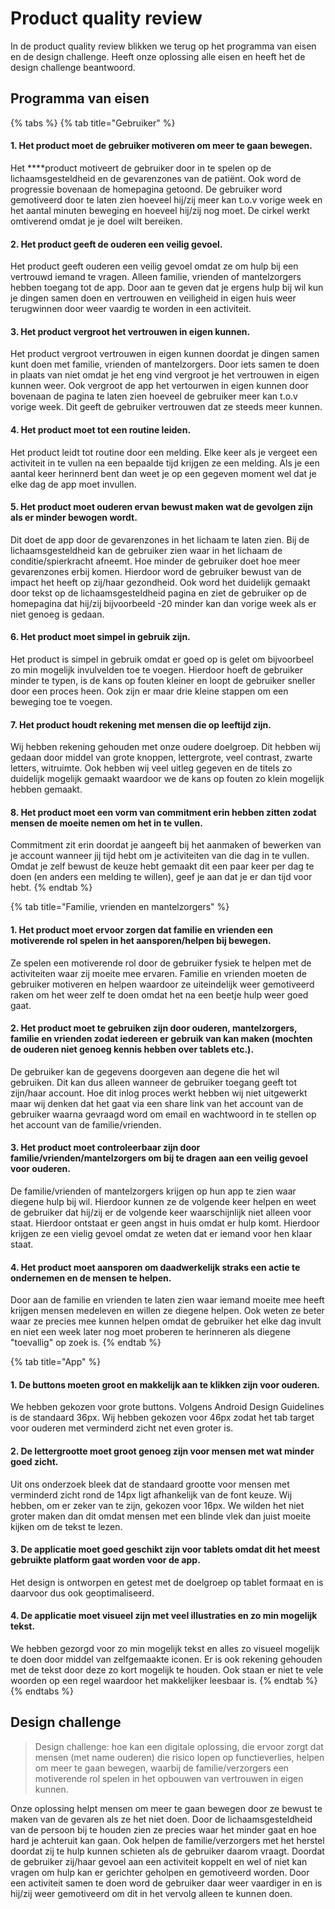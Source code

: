# Product quality review

In de product quality review blikken we terug op het programma van eisen en de design challenge. Heeft onze oplossing alle eisen en heeft het de design challenge beantwoord. 

## Programma van eisen

{% tabs %}
{% tab title="Gebruiker" %}
#### 1. Het product moet de gebruiker motiveren om meer te gaan bewegen. 

Het ****product motiveert de gebruiker door in te spelen op de lichaamsgesteldheid en de gevarenzones van de patiënt. Ook word de progressie bovenaan de homepagina getoond. De gebruiker word gemotiveerd door te laten zien hoeveel hij/zij meer kan t.o.v vorige week en het aantal minuten beweging en hoeveel hij/zij nog moet. De cirkel werkt omtiverend omdat je je doel wilt bereiken. 

#### 2. Het product geeft de ouderen een veilig gevoel.

Het product geeft ouderen een veilig gevoel omdat ze om hulp bij een vertrouwd iemand te vragen. Alleen familie, vrienden of mantelzorgers hebben toegang tot de app. Door aan te geven dat je ergens hulp bij wil kun je dingen samen doen en vertrouwen en veiligheid in eigen huis weer terugwinnen door weer vaardig te worden in een activiteit.  

#### 3. Het product vergroot het vertrouwen in eigen kunnen. 

Het product vergroot vertrouwen in eigen kunnen doordat je dingen samen kunt doen met familie, vrienden of mantelzorgers. Door iets samen te doen in plaats van niet omdat je het eng vind vergroot je het vertrouwen in eigen kunnen weer. Ook vergroot de app het vertourwen in eigen kunnen door bovenaan de pagina te laten zien hoeveel de gebruiker meer kan t.o.v vorige week. Dit geeft de gebruiker vertrouwen dat ze steeds meer kunnen. 

#### 4. Het product moet tot een routine leiden. 

Het product leidt tot routine door een melding. Elke keer als je vergeet een activiteit in te vullen na een bepaalde tijd krijgen ze een melding. Als je een aantal keer herinnerd bent dan weet je op een gegeven moment wel dat je elke dag de app moet invullen. 

#### 5. Het product moet ouderen ervan bewust maken wat de gevolgen zijn als er minder bewogen wordt. 

Dit doet de app door de gevarenzones in het lichaam te laten zien. Bij de lichaamsgesteldheid kan de gebruiker zien waar in het lichaam de conditie/spierkracht afneemt. Hoe minder de gebruiker doet hoe meer gevarenzones erbij komen. Hierdoor word de gebruiker bewust van de impact het heeft op zij/haar gezondheid. Ook word het duidelijk gemaakt door tekst op de lichaamsgesteldheid pagina en ziet de gebruiker op de homepagina dat hij/zij bijvoorbeeld -20 minder kan dan vorige week als er niet genoeg is gedaan. 

#### 6. Het product moet simpel in gebruik zijn.

Het product is simpel in gebruik omdat er goed op is gelet om bijvoorbeel zo min mogelijk invulvelden toe te voegen. Hierdoor hoeft de gebruiker minder te typen, is de kans op fouten kleiner en loopt de gebruiker sneller door een proces heen. Ook zijn er maar drie kleine stappen om een beweging toe te voegen. 

#### 7. Het product houdt rekening met mensen die op leeftijd zijn.

Wij hebben rekening gehouden met onze oudere doelgroep. Dit hebben wij gedaan door middel van grote knoppen, lettergrote, veel contrast, zwarte letters, witruimte. Ook hebben wij veel uitleg gegeven en de titels zo duidelijk mogelijk gemaakt waardoor we de kans op fouten zo klein mogelijk hebben gemaakt. 

#### 8. Het product moet een vorm van commitment erin hebben zitten zodat mensen de moeite nemen om het in te vullen.

Commitment zit erin doordat je aangeeft bij het aanmaken of bewerken van je account wanneer jij tijd hebt om je activiteiten van die dag in te vullen. Omdat je zelf bewust de keuze hebt gemaakt dit een paar keer per dag te doen \(en anders een melding te willen\), geef je aan dat je er dan tijd voor hebt. 
{% endtab %}

{% tab title="Familie, vrienden en mantelzorgers" %}
#### 1. Het product moet ervoor zorgen dat familie en vrienden een motiverende rol spelen in het aansporen/helpen bij bewegen. <a id="1-het-product-moet-ervoor-zorgen-dat-familie-en-vrienden-een-motiverende-rol-spelen-in-het-aansporen-helpen-bij-bewegen"></a>

Ze spelen een motiverende rol door de gebruiker fysiek te helpen met de activiteiten waar zij moeite mee ervaren. Familie en vrienden moeten de gebruiker motiveren en helpen waardoor ze uiteindelijk weer gemotiveerd raken om het weer zelf te doen omdat het na een beetje hulp weer goed gaat. 

#### 2. Het product moet te gebruiken zijn door ouderen, mantelzorgers, familie en vrienden zodat iedereen er gebruik van kan maken \(mochten de ouderen niet genoeg kennis hebben over tablets etc.\). <a id="2-het-product-moet-te-gebruiken-zijn-door-ouderen-mantelzorgers-familie-en-vrienden-zodat-iedereen-er-gebruik-van-kan-maken-mochten-de-ouderen-niet-genoeg-kennis-hebben-over-tablets-etc"></a>

De gebruiker kan de gegevens doorgeven aan degene die het wil gebruiken. Dit kan dus alleen wanneer de gebruiker toegang geeft tot zijn/haar account. Hoe dit inlog proces werkt hebben wij niet uitgewerkt maar wij denken dat het gaat via een share link van het account van de gebruiker waarna gevraagd word om email en wachtwoord in te stellen op het account van de familie/vrienden.

#### 3. Het product moet controleerbaar zijn door familie/vrienden/mantelzorgers om bij te dragen aan een veilig gevoel voor ouderen.  <a id="3-het-product-moet-controleerbaar-zijn-door-familie-vrienden-mantelzorgers-om-bij-te-dragen-aan-een-veilig-gevoel-voor-ouderen"></a>

De familie/vrienden of mantelzorgers krijgen op hun app te zien waar diegene hulp bij wil. Hierdoor kunnen ze de volgende keer helpen en weet de gebruiker dat hij/zij er de volgende keer waarschijnlijk niet alleen voor staat. Hierdoor ontstaat er geen angst in huis omdat er hulp komt. Hierdoor krijgen ze een vielig gevoel omdat ze weten dat er iemand voor hen klaar staat. 

#### 4. Het product moet aansporen om daadwerkelijk straks een actie te ondernemen en de mensen te helpen. <a id="4-het-product-moet-aansporen-om-daadwerkelijk-straks-een-actie-te-ondernemen-en-de-mensen-te-helpen"></a>

Door aan de familie en vrienden te laten zien waar iemand moeite mee heeft krijgen mensen medeleven en willen ze diegene helpen. Ook weten ze beter waar ze precies mee kunnen helpen omdat de gebruiker het elke dag invult en niet een week later nog moet proberen te herinneren als diegene "toevallig" op zoek is. 
{% endtab %}

{% tab title="App" %}
#### 1. De buttons moeten groot en makkelijk aan te klikken zijn voor ouderen. <a id="1-de-buttons-moeten-groot-en-makkelijk-aan-te-klikken-zijn-voor-ouderen"></a>

We hebben gekozen voor grote buttons. Volgens Android Design Guidelines is de standaard 36px. Wij hebben gekozen voor 46px zodat het tab target voor ouderen met verminderd zicht net even groter is. 

#### 2. De lettergrootte moet groot genoeg zijn voor mensen met wat minder goed zicht. <a id="2-de-lettergrootte-moet-groot-genoeg-zijn-voor-mensen-met-wat-minder-goed-zicht"></a>

Uit ons onderzoek bleek dat de standaard grootte voor mensen met verminderd zicht rond de 14px ligt afhankelijk van de font keuze. Wij hebben, om er zeker van te zijn, gekozen voor 16px. We wilden het niet groter maken dan dit omdat mensen met een blinde vlek dan juist moeite kijken om de tekst te lezen. 

#### 3. De applicatie moet goed geschikt zijn voor tablets omdat dit het meest gebruikte platform gaat worden voor de app.  <a id="3-de-applicatie-moet-goed-geschikt-zijn-voor-tablets-omdat-dit-het-meest-gebruikte-platform-gaat-worden-voor-de-app"></a>

Het design is ontworpen en getest met de doelgroep op tablet formaat en is daarvoor dus ook geoptimaliseerd. 

#### 4. De applicatie moet visueel zijn met veel illustraties en zo min mogelijk tekst. <a id="4-de-applicatie-moet-visueel-zijn-met-veel-illustraties-en-zo-min-mogelijk-tekst"></a>

We hebben gezorgd voor zo min mogelijk tekst en alles zo visueel mogelijk te doen door middel van zelfgemaakte iconen. Er is ook rekening gehouden met de tekst door deze zo kort mogelijk te houden. Ook staan er niet te vele woorden op een regel waardoor het makkelijker leesbaar is. 
{% endtab %}
{% endtabs %}

## Design challenge

> Design challenge: hoe kan een digitale oplossing, die ervoor zorgt dat mensen \(met name ouderen\) die risico lopen op functieverlies, helpen om meer te gaan bewegen, waarbij de familie/verzorgers een motiverende rol spelen in het opbouwen van vertrouwen in eigen kunnen.

Onze oplossing helpt mensen om meer te gaan bewegen door ze bewust te maken van de gevaren als ze het niet doen. Door de lichaamsgesteldheid van de persoon bij te houden zien ze precies waar het minder gaat en hoe hard je achteruit kan gaan. Ook helpen de familie/verzorgers met het herstel doordat zij te hulp kunnen schieten als de gebruiker daarom vraagt. Doordat de gebruiker zij/haar gevoel aan een activiteit koppelt en wel of niet kan vragen om hulp kan er gerichter geholpen en gemotiveerd worden. Door een activiteit samen te doen word de gebruiker daar weer vaardiger in en is hij/zij weer gemotiveerd om dit in het vervolg alleen te kunnen doen. 

